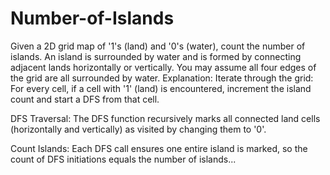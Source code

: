 # Number-of-Islands
Given a 2D grid map of '1's (land) and '0's (water), count the number of islands. An island is surrounded by water and is formed by connecting adjacent lands horizontally or vertically. You may assume all four edges of the grid are all surrounded by water.
Explanation:
Iterate through the grid:
For every cell, if a cell with '1' (land) is encountered, increment the island count and start a DFS from that cell.

DFS Traversal:
The DFS function recursively marks all connected land cells (horizontally and vertically) as visited by changing them to '0'.

Count Islands:
Each DFS call ensures one entire island is marked, so the count of DFS initiations equals the number of islands...
